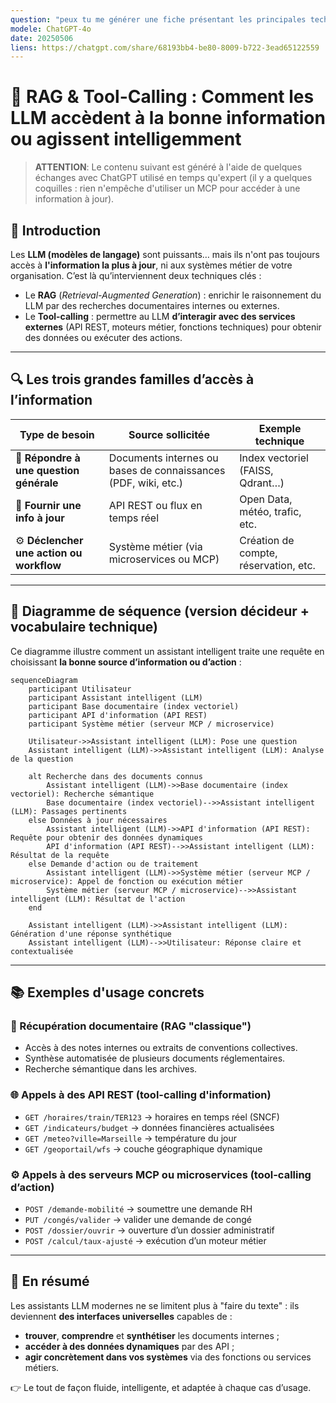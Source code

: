```yaml
---
question: "peux tu me générer une fiche présentant les principales techniques de RAG des LLM?"
modele: ChatGPT-4o
date: 20250506
liens: https://chatgpt.com/share/68193bb4-be80-8009-b722-3ead65122559
---
```


# 🧠 RAG & Tool-Calling : Comment les LLM accèdent à la bonne information ou agissent intelligemment

> **ATTENTION**: Le contenu suivant est généré à l'aide de quelques échanges avec ChatGPT utilisé en temps qu'expert (il y a quelques coquilles : rien n'empêche d'utiliser un MCP pour accéder à une information à jour).

## 📌 Introduction

Les **LLM (modèles de langage)** sont puissants… mais ils n'ont pas toujours accès à **l'information la plus à jour**, ni aux systèmes métier de votre organisation.
C’est là qu’interviennent deux techniques clés :

* Le **RAG** (*Retrieval-Augmented Generation*) : enrichir le raisonnement du LLM par des recherches documentaires internes ou externes.
* Le **Tool-calling** : permettre au LLM **d’interagir avec des services externes** (API REST, moteurs métier, fonctions techniques) pour obtenir des données ou exécuter des actions.

---

## 🔍 Les trois grandes familles d’accès à l’information

| Type de besoin                           | Source sollicitée                                              | Exemple technique                     |
| ---------------------------------------- | -------------------------------------------------------------- | ------------------------------------- |
| 💬 **Répondre à une question générale**  | Documents internes ou bases de connaissances (PDF, wiki, etc.) | Index vectoriel (FAISS, Qdrant…)      |
| 📅 **Fournir une info à jour**           | API REST ou flux en temps réel                                 | Open Data, météo, trafic, etc.        |
| ⚙️ **Déclencher une action ou workflow** | Système métier (via microservices ou MCP)                      | Création de compte, réservation, etc. |

---

## 🧭 Diagramme de séquence (version décideur + vocabulaire technique)

Ce diagramme illustre comment un assistant intelligent traite une requête en choisissant **la bonne source d’information ou d’action** :

```mermaid
sequenceDiagram
    participant Utilisateur
    participant Assistant intelligent (LLM)
    participant Base documentaire (index vectoriel)
    participant API d'information (API REST)
    participant Système métier (serveur MCP / microservice)

    Utilisateur->>Assistant intelligent (LLM): Pose une question
    Assistant intelligent (LLM)->>Assistant intelligent (LLM): Analyse de la question

    alt Recherche dans des documents connus
        Assistant intelligent (LLM)->>Base documentaire (index vectoriel): Recherche sémantique
        Base documentaire (index vectoriel)-->>Assistant intelligent (LLM): Passages pertinents
    else Données à jour nécessaires
        Assistant intelligent (LLM)->>API d'information (API REST): Requête pour obtenir des données dynamiques
        API d'information (API REST)-->>Assistant intelligent (LLM): Résultat de la requête
    else Demande d'action ou de traitement
        Assistant intelligent (LLM)->>Système métier (serveur MCP / microservice): Appel de fonction ou exécution métier
        Système métier (serveur MCP / microservice)-->>Assistant intelligent (LLM): Résultat de l'action
    end

    Assistant intelligent (LLM)->>Assistant intelligent (LLM): Génération d'une réponse synthétique
    Assistant intelligent (LLM)-->>Utilisateur: Réponse claire et contextualisée
```

---

## 📚 Exemples d'usage concrets

### 🔎 Récupération documentaire (RAG "classique")

* Accès à des notes internes ou extraits de conventions collectives.
* Synthèse automatisée de plusieurs documents réglementaires.
* Recherche sémantique dans les archives.

### 🌐 Appels à des API REST (tool-calling d'information)

* `GET /horaires/train/TER123` → horaires en temps réel (SNCF)
* `GET /indicateurs/budget` → données financières actualisées
* `GET /meteo?ville=Marseille` → température du jour
* `GET /geoportail/wfs` → couche géographique dynamique

### ⚙️ Appels à des serveurs MCP ou microservices (tool-calling d’action)

* `POST /demande-mobilité` → soumettre une demande RH
* `PUT /congés/valider` → valider une demande de congé
* `POST /dossier/ouvrir` → ouverture d’un dossier administratif
* `POST /calcul/taux-ajusté` → exécution d’un moteur métier

---

## 🧩 En résumé

Les assistants LLM modernes ne se limitent plus à "faire du texte" :
ils deviennent **des interfaces universelles** capables de :

* **trouver**, **comprendre** et **synthétiser** les documents internes ;
* **accéder à des données dynamiques** par des API ;
* **agir concrètement dans vos systèmes** via des fonctions ou services métiers.

👉 Le tout de façon fluide, intelligente, et adaptée à chaque cas d’usage.
